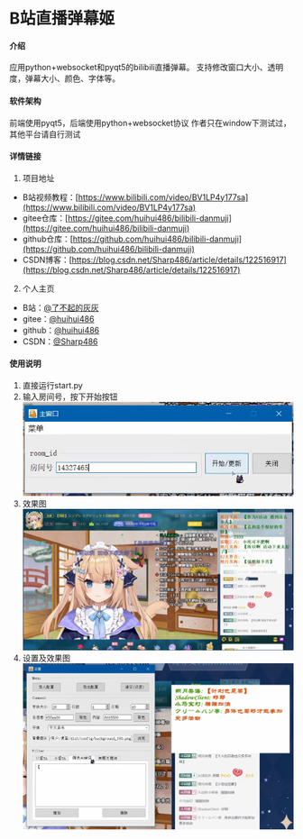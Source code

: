 # B站直播弹幕姬

#### 介绍
应用python+websocket和pyqt5的bilibili直播弹幕。
支持修改窗口大小、透明度，弹幕大小、颜色、字体等。

#### 软件架构
前端使用pyqt5，后端使用python+websocket协议
作者只在window下测试过，其他平台请自行测试

#### 详情链接

1. 项目地址 
- B站视频教程：[https://www.bilibili.com/video/BV1LP4y177sa](https://www.bilibili.com/video/BV1LP4y177sa)
- gitee仓库：[https://gitee.com/huihui486/bilibili-danmuji](https://gitee.com/huihui486/bilibili-danmuji)
- github仓库：[https://github.com/huihui486/bilibili-danmuji](https://github.com/huihui486/bilibili-danmuji)
- CSDN博客：[https://blog.csdn.net/Sharp486/article/details/122516917](https://blog.csdn.net/Sharp486/article/details/122516917)

2. 个人主页
- B站：[@了不起的灰灰](https://space.bilibili.com/12910396)
- gitee：[@huihui486](https://gitee.com/huihui486)
- github：[@huihui486](https://github.com/huihui486)
- CSDN：[@Sharp486](https://blog.csdn.net/Sharp486)


#### 使用说明

1. 直接运行start.py
2. 输入房间号，按下开始按钮
   ![img.png](img/MainWindow.png)
3. 效果图
   ![img.png](img/effect.png)
4. 设置及效果图
   ![img.png](img/effect_after.png)




